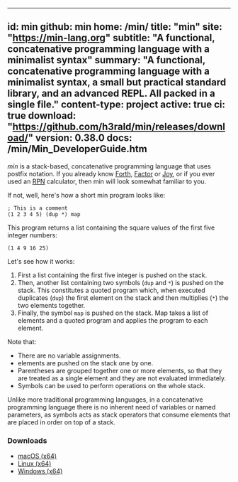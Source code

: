 -----
id: min
github: min
home: /min/
title: "min"
site: "https://min-lang.org"
subtitle: "A functional, concatenative programming language with a minimalist syntax"
summary: "A functional, concatenative programming language with a minimalist syntax, a small but practical standard library, and an advanced REPL. All packed in a single file."
content-type: project
active: true
ci: true
download: "https://github.com/h3rald/min/releases/download/"
version: 0.38.0
docs: /min/Min_DeveloperGuide.htm
-----

*min* is a stack-based, concatenative programming language that uses postfix notation. If you already know [Forth](http://www.forth.org/), [Factor](http://factorcode.org/) or [Joy](http://www.kevinalbrecht.com/code/joy-mirror/), or if you ever used an [RPN](https://en.wikipedia.org/wiki/Reverse_Polish_notation) calculator, then min will look somewhat familiar to you. 

If not, well, here's how a short min program looks like:

    ; This is a comment
    (1 2 3 4 5) (dup *) map

This program returns a list containing the square values of the first five integer numbers:

    (1 4 9 16 25)

Let's see how it works:

1. First a list containing the first five integer is pushed on the stack.
2. Then, another list containing two symbols (`dup` and `*`) is pushed on the stack. This constitutes a quoted program which, when executed duplicates (`dup`) the first element on the stack and then multiplies (`*`) the two elements together.
3. Finally, the symbol `map` is pushed on the stack. Map takes a list of elements and a quoted program and applies the program to each element.

Note that:

* There are no variable assignments.
* elements are pushed on the stack one by one.
* Parentheses are grouped together one or more elements, so that they are treated as a single element and they are not evaluated immediately.
* Symbols can be used to perform operations on the whole stack.

Unlike more traditional programming languages, in a concatenative programming language there is no inherent need of variables or named parameters, as symbols acts as stack operators that consume elements that are placed in order on top of a stack.


### Downloads

* [macOS (x64)]({{$download}}v{{$version}}/{{$github}}_v{{$version}}_macosx_x64.zip)
* [Linux (x64)]({{$download}}v{{$version}}/{{$github}}_v{{$version}}_linux_x64.zip)
* [Windows (x64)]({{$download}}v{{$version}}/{{$github}}_v{{$version}}_windows_x64.zip)
